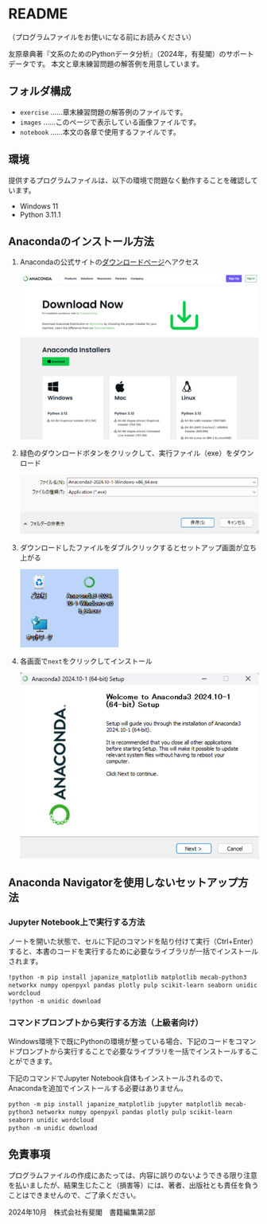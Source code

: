 # README

（プログラムファイルをお使いになる前にお読みください）

友原章典著『文系のためのPythonデータ分析』（2024年，有斐閣）のサポートデータです。
本文と章末練習問題の解答例を用意しています。

## フォルダ構成

- `exercise` ……章末練習問題の解答例のファイルです。
- `images` ……このページで表示している画像ファイルです。
- `notebook` ……本文の各章で使用するファイルです。

## 環境

提供するプログラムファイルは、以下の環境で問題なく動作することを確認しています。

- Windows 11
- Python 3.11.1

## Anacondaのインストール方法

1. Anacondaの公式サイトの[ダウンロードページ](https://www.anaconda.com/download/success)へアクセス

    ![alt text](images/anaconda1.png)

1. 緑色のダウンロードボタンをクリックして、実行ファイル（exe）をダウンロード

    ![alt text](images/anaconda2.png)

1. ダウンロードしたファイルをダブルクリックするとセットアップ画面が立ち上がる

    ![alt text](images/anaconda3.png)

1. 各画面で`next`をクリックしてインストール

    ![alt text](images/anaconda4.png)


## Anaconda Navigatorを使用しないセットアップ方法


### Jupyter Notebook上で実行する方法

ノートを開いた状態で、セルに下記のコマンドを貼り付けて実行（Ctrl+Enter）すると、本書のコードを実行するために必要なライブラリが一括でインストールされます。

```
!python -m pip install japanize_matplotlib matplotlib mecab-python3 networkx numpy openpyxl pandas plotly pulp scikit-learn seaborn unidic wordcloud
!python -m unidic download
```


### コマンドプロンプトから実行する方法（上級者向け）

Windows環境下で既にPythonの環境が整っている場合、下記のコードをコマンドプロンプトから実行することで必要なライブラリを一括でインストールすることができます。

下記のコマンドでJupyter Notebook自体もインストールされるので、Anacondaを追加でインストールする必要はありません。

```
python -m pip install japanize_matplotlib jupyter matplotlib mecab-python3 networkx numpy openpyxl pandas plotly pulp scikit-learn seaborn unidic wordcloud
python -m unidic download
```



## 免責事項

プログラムファイルの作成にあたっては、内容に誤りのないようできる限り注意を払いましたが、結果生じたこと（損害等）には、著者、出版社とも責任を負うことはできませんので、ご了承ください。

2024年10月　株式会社有斐閣　書籍編集第2部
